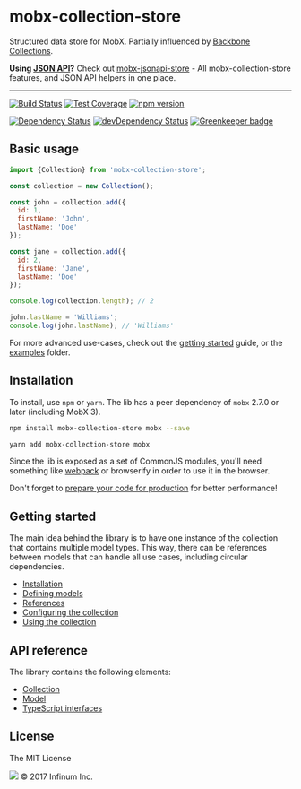 # mobx-collection-store

Structured data store for MobX. Partially influenced by [Backbone Collections](http://backbonejs.org/#Collection).

**Using [JSON API](http://jsonapi.org/)?** Check out [mobx-jsonapi-store](https://github.com/infinum/mobx-jsonapi-store) - All mobx-collection-store features, and JSON API helpers in one place.

***

[![Build Status](https://travis-ci.org/infinum/mobx-collection-store.svg?branch=master)](https://travis-ci.org/infinum/mobx-collection-store)
[![Test Coverage](https://codeclimate.com/github/infinum/mobx-collection-store/badges/coverage.svg)](https://codeclimate.com/github/infinum/mobx-collection-store/coverage)
[![npm version](https://badge.fury.io/js/mobx-collection-store.svg)](https://badge.fury.io/js/mobx-collection-store)

[![Dependency Status](https://david-dm.org/infinum/mobx-collection-store.svg)](https://david-dm.org/infinum/mobx-collection-store)
[![devDependency Status](https://david-dm.org/infinum/mobx-collection-store/dev-status.svg)](https://david-dm.org/infinum/mobx-collection-store#info=devDependencies)
[![Greenkeeper badge](https://badges.greenkeeper.io/infinum/mobx-collection-store.svg)](https://greenkeeper.io/)

## Basic usage

```javascript
import {Collection} from 'mobx-collection-store';

const collection = new Collection();

const john = collection.add({
  id: 1,
  firstName: 'John',
  lastName: 'Doe'
});

const jane = collection.add({
  id: 2,
  firstName: 'Jane',
  lastName: 'Doe'
});

console.log(collection.length); // 2

john.lastName = 'Williams';
console.log(john.lastName); // 'Williams'
```

For more advanced use-cases, check out the [getting started](https://github.com/infinum/mobx-collection-store/wiki/Getting-started) guide, or the [examples](examples) folder.

## Installation

To install, use `npm` or `yarn`. The lib has a peer dependency of `mobx` 2.7.0 or later (including MobX 3).

```bash
npm install mobx-collection-store mobx --save
```

```bash
yarn add mobx-collection-store mobx
```

Since the lib is exposed as a set of CommonJS modules, you'll need something like [webpack](https://webpack.js.org/) or browserify in order to use it in the browser.

Don't forget to [prepare your code for production](https://webpack.js.org/guides/production/) for better performance!

## Getting started

The main idea behind the library is to have one instance of the collection that contains multiple model types. This way, there can be references between models that can handle all use cases, including circular dependencies.

* [Installation](https://github.com/infinum/mobx-collection-store/wiki/Installation)
* [Defining models](https://github.com/infinum/mobx-collection-store/wiki/Defining-models)
* [References](https://github.com/infinum/mobx-collection-store/wiki/References)
* [Configuring the collection](https://github.com/infinum/mobx-collection-store/wiki/Configuring-the-collection)
* [Using the collection](https://github.com/infinum/mobx-collection-store/wiki/Using-the-collection)

## API reference

The library contains the following elements:

* [Collection](https://github.com/infinum/mobx-collection-store/wiki/Collection)
* [Model](https://github.com/infinum/mobx-collection-store/wiki/Model)
* [TypeScript interfaces](https://github.com/infinum/mobx-collection-store/wiki/Interfaces)

## License

The MIT License

![](https://assets.infinum.co/assets/brand-logo-9e079bfa1875e17c8c1f71d1fee49cf0.svg) © 2017 Infinum Inc.

